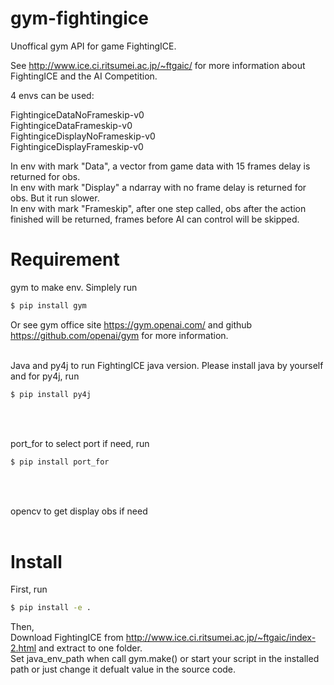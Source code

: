 # gym-fightingice

Unoffical gym API for game FightingICE.


See http://www.ice.ci.ritsumei.ac.jp/~ftgaic/ for more information about FightingICE and the AI Competition.

4 envs can be used:

FightingiceDataNoFrameskip-v0 <br />
FightingiceDataFrameskip-v0 <br />
FightingiceDisplayNoFrameskip-v0 <br />
FightingiceDisplayFrameskip-v0

In env with mark "Data", a vector from game data with 15 frames delay is returned for obs. <br />
In env with mark "Display" a ndarray with no frame delay is returned for obs. But it run slower. <br />
In env with mark "Frameskip", after one step called, obs after the action finished will be returned, frames before AI can control will be skipped. <br />

# Requirement

gym to make env. Simplely run
```bash
$ pip install gym
```
Or see gym office site https://gym.openai.com/ and github https://github.com/openai/gym for more information.
<br /><br />

Java and py4j to run FightingICE java version. Please install java by yourself and for py4j, run
```bash
$ pip install py4j
``` 
<br /><br />

port_for to select port if need, run
```bash
$ pip install port_for
``` 
<br /><br />

opencv to get display obs if need
<br /><br />

# Install
First, run
```bash
$ pip install -e .
```
Then, <br />
Download FightingICE from http://www.ice.ci.ritsumei.ac.jp/~ftgaic/index-2.html and extract to one folder. <br />
Set java_env_path when call gym.make() or start your script in the installed path or just change it defualt value in the source code.
